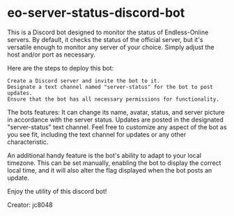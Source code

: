 # eo-server-status-discord-bot
This is a Discord bot designed to monitor the status of Endless-Online servers. By default, it checks the status of the official server, but it's versatile enough to monitor any server of your choice. Simply adjust the host and/or port as necessary.

Here are the steps to deploy this bot:

    Create a Discord server and invite the bot to it.
    Designate a text channel named "server-status" for the bot to post updates.
    Ensure that the bot has all necessary permissions for functionality.

The bots features: It can change its name, avatar, status, and server picture in accordance with the server status. Updates are posted in the designated "server-status" text channel. Feel free to customize any aspect of the bot as you see fit, including the text channel for updates or any other characteristic.

An additional handy feature is the bot's ability to adapt to your local timezone. This can be set manually, enabling the bot to display the correct local time, and it will also alter the flag displayed when the bot posts an update.

Enjoy the utility of this discord bot!

Creator: jc8048

